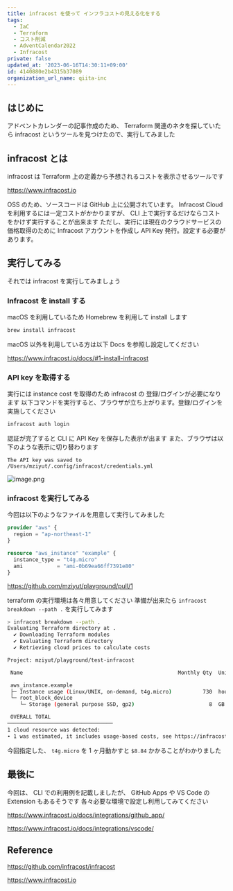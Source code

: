 ```yaml
---
title: infracost を使って インフラコストの見える化をする
tags:
  - IaC
  - Terraform
  - コスト削減
  - AdventCalendar2022
  - Infracost
private: false
updated_at: '2023-06-16T14:30:11+09:00'
id: 4140880e2b4315b37089
organization_url_name: qiita-inc
---
```


## はじめに

アドベントカレンダーの記事作成のため、 Terraform 関連のネタを探していたら infracost というツールを見つけたので、実行してみました

## infracost とは

infracost は Terraform 上の定義から予想されるコストを表示させるツールです

https://www.infracost.io

OSS のため、ソースコードは GitHub 上に公開されています。 Infracost Cloud を利用するには一定コストがかかりますが、 CLI 上で実行するだけならコストをかけず実行することが出来ます
ただし、実行には現在のクラウドサービスの価格取得のために Infracost アカウントを作成し API Key 発行。設定する必要があります。

## 実行してみる

それでは infracost を実行してみましょう

### Infracost を install する

macOS を利用しているため Homebrew を利用して install します

```sh
brew install infracost
```

macOS 以外を利用している方は以下 Docs を参照し設定してください

https://www.infracost.io/docs/#1-install-infracost

### API key を取得する

実行には instance cost を取得のため infracost の 登録/ログインが必要になります
以下コマンドを実行すると、ブラウザが立ち上がります。登録/ログインを実施してください

```sh
infracost auth login
```

認証が完了すると CLI に API Key を保存した表示が出ます
また、ブラウザは以下のような表示に切り替わります

```
The API key was saved to /Users/mziyut/.config/infracost/credentials.yml
```

![image.png](https://qiita-image-store.s3.ap-northeast-1.amazonaws.com/0/55950/bda76078-048e-9b90-824c-2b8ef9717bd2.png)

### infracost を実行してみる

今回は以下のようなファイルを用意して実行してみました

```hcl:main.tf
provider "aws" {
  region = "ap-northeast-1"
}

resource "aws_instance" "example" {
  instance_type = "t4g.micro"
  ami           = "ami-0b69ea66ff7391e80"
}
```

https://github.com/mziyut/playground/pull/1

terraform の実行環境は各々用意してください
準備が出来たら `infracost breakdown --path .` を実行してみます

```sh
> infracost breakdown --path .
Evaluating Terraform directory at .
  ✔ Downloading Terraform modules
  ✔ Evaluating Terraform directory
  ✔ Retrieving cloud prices to calculate costs

Project: mziyut/playground/test-infracost

 Name                                                  Monthly Qty  Unit   Monthly Cost

 aws_instance.example
 ├─ Instance usage (Linux/UNIX, on-demand, t4g.micro)          730  hours         $7.88
 └─ root_block_device
    └─ Storage (general purpose SSD, gp2)                        8  GB            $0.96

 OVERALL TOTAL                                                                    $8.84
──────────────────────────────────
1 cloud resource was detected:
∙ 1 was estimated, it includes usage-based costs, see https://infracost.io/usage-file
```

今回指定した、 `t4g.micro` を 1 ヶ月動かすと `$8.84` かかることがわかりました

## 最後に

今回は、 CLI での利用例を記載しましたが、 GitHub Apps や VS Code の Extension もあるそうです
各々必要な環境で設定し利用してみてください

https://www.infracost.io/docs/integrations/github_app/

https://www.infracost.io/docs/integrations/vscode/

## Reference

https://github.com/infracost/infracost

https://www.infracost.io
